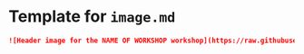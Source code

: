 # Template for `image.md`

```md
![Header image for the NAME OF WORKSHOP workshop](https://raw.githubusercontent.com/USER/REPOSITORY/BRANCH/\_django-meta/header%403x.png)
```